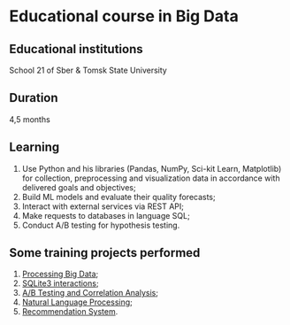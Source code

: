# Educational course in Big Data

## Educational institutions

School 21 of Sber & Tomsk State University

## Duration 

4,5 months

## Learning 

1. Use Python and his libraries (Pandas, NumPy, Sci-kit Learn, Matplotlib) for
collection, preprocessing and visualization data in accordance with delivered
goals and objectives;
2. Build ML models and evaluate their quality forecasts;
3. Interact with external services via REST API;
4. Make requests to databases in language SQL;
5. Conduct A/B testing for hypothesis testing.

## Some training projects performed

1. [Processing Big Data](https://github.com/wwweather/data-scientist-jr/blob/main/pizzas.ipynb);
2. [SQLite3 interactions](https://github.com/wwweather/data-scientist-jr/blob/main/feedoclock-analytics.ipynb);
3. [A/B Testing and Correlation Analysis](https://github.com/wwweather/data-scientist-jr/blob/main/AB%26corrs.ipynb);
4. [Natural Language Processing](https://github.com/wwweather/data-scientist-jr/blob/main/nlp-ml.ipynb);
5. [Recommendation System](https://github.com/wwweather/data-scientist-jr/blob/main/movieRecSystem.ipynb).

